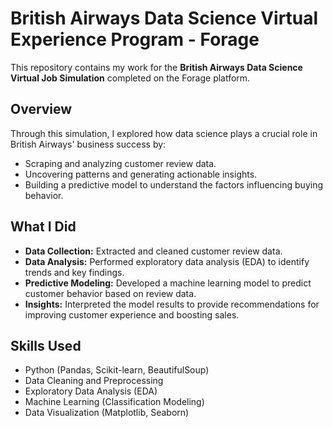 # British Airways Data Science Virtual Experience Program - Forage

This repository contains my work for the **British Airways Data Science Virtual Job Simulation** completed on the Forage platform.

## Overview

Through this simulation, I explored how data science plays a crucial role in British Airways' business success by:
- Scraping and analyzing customer review data.
- Uncovering patterns and generating actionable insights.
- Building a predictive model to understand the factors influencing buying behavior.

## What I Did

- **Data Collection:** Extracted and cleaned customer review data.
- **Data Analysis:** Performed exploratory data analysis (EDA) to identify trends and key findings.
- **Predictive Modeling:** Developed a machine learning model to predict customer behavior based on review data.
- **Insights:** Interpreted the model results to provide recommendations for improving customer experience and boosting sales.

## Skills Used

- Python (Pandas, Scikit-learn, BeautifulSoup)
- Data Cleaning and Preprocessing
- Exploratory Data Analysis (EDA)
- Machine Learning (Classification Modeling)
- Data Visualization (Matplotlib, Seaborn)



